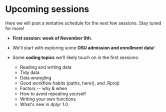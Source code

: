 
# Upcoming sessions

Here we will post a tentative schedule for the next few sessions. Stay tuned for more! 

- **First session: week of November 9th**.

- We'll start with exploring some **OSU admission and enrollment data**!

- Some **coding topics** we'll likely touch on in the first sessions: 
  - Reading and writing data
  - Tidy data
  - Data wrangling
  - Good workflow habits (paths, here(), and .Rproj)
  - Factors -- why & when
  - How to avoid repeating yourself 
  - Writing your own functions
  - What's new in dplyr 1.0
  
<br/> <br/> <br/> <br/>
